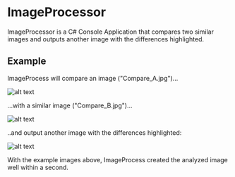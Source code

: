 ImageProcessor
==============

ImageProcessor is a C# Console Application that compares two similar images and outputs another image with the differences highlighted.


Example 
-------

ImageProcess will compare an image ("Compare_A.jpg")...

![alt text](https://github.com/mattchoinski/ImageProcessor/raw/master/bin/Compare_A.jpg "Compare A")

...with a similar image ("Compare_B.jpg")...

![alt text](https://github.com/mattchoinski/ImageProcessor/raw/master/bin/Compare_B.jpg "Compare B")

..and output another image with the differences highlighted:

![alt text](https://github.com/mattchoinski/ImageProcessor/raw/master/bin/AnalyzedImage.bmp "Analyzed Image")

With the example images above, ImageProcess created the analyzed image well within a second.
